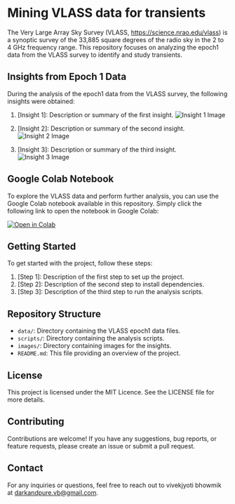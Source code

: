 # Mining VLASS data for transients

The Very Large Array Sky Survey (VLASS, https://science.nrao.edu/vlass) is a synoptic survey of the 33,885 square degrees of the radio sky in the 2 to 4 GHz frequency range. This repository focuses on analyzing the epoch1 data from the VLASS survey to identify and study transients.

## Insights from Epoch 1 Data

During the analysis of the epoch1 data from the VLASS survey, the following insights were obtained:

1. [Insight 1]: Description or summary of the first insight.
   ![Insight 1 Image](images/insight1.png)

2. [Insight 2]: Description or summary of the second insight.
   ![Insight 2 Image](images/insight2.png)

3. [Insight 3]: Description or summary of the third insight.
   ![Insight 3 Image](images/insight3.png)

## Google Colab Notebook

To explore the VLASS data and perform further analysis, you can use the Google Colab notebook available in this repository. Simply click the following link to open the notebook in Google Colab:

[![Open in Colab](https://colab.research.google.com/assets/colab-badge.svg)](link-to-your-colab-notebook)

## Getting Started

To get started with the project, follow these steps:

1. [Step 1]: Description of the first step to set up the project.
2. [Step 2]: Description of the second step to install dependencies.
3. [Step 3]: Description of the third step to run the analysis scripts.

## Repository Structure

- `data/`: Directory containing the VLASS epoch1 data files.
- `scripts/`: Directory containing the analysis scripts.
- `images/`: Directory containing images for the insights.
- `README.md`: This file providing an overview of the project.

## License

This project is licensed under the MIT Licence. See the LICENSE file for more details.

## Contributing

Contributions are welcome! If you have any suggestions, bug reports, or feature requests, please create an issue or submit a pull request.

## Contact

For any inquiries or questions, feel free to reach out to vivekjyoti bhowmik at darkandpure.vb@gmail.com.
